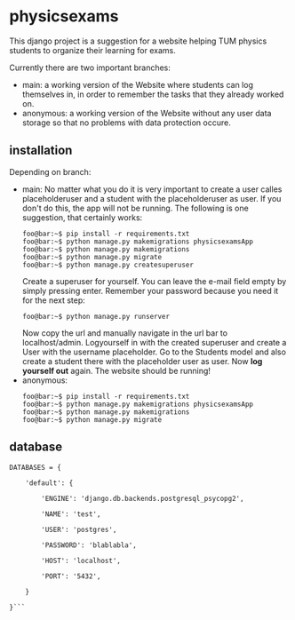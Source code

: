 # physicsexams
This django project is a suggestion for a website helping TUM physics students to organize their learning for exams. 

Currently there are two important branches: 
- main:  a working version of the Website where students can log themselves in, in order to remember the tasks that they already worked on.
- anonymous: a working version of the Website without any user data storage so that no problems with data protection occure.

## installation
Depending on branch:
- main:
    No matter what you do it is very important to create a user calles placeholderuser and a student
    with the placeholderuser as user. If you don't do this, the app will not be running. The following is one suggestion, that certainly works:
    ```console
    foo@bar:~$ pip install -r requirements.txt
    foo@bar:~$ python manage.py makemigrations physicsexamsApp
    foo@bar:~$ python manage.py makemigrations
    foo@bar:~$ python manage.py migrate
    foo@bar:~$ python manage.py createsuperuser
    ```
    Create a superuser for yourself. You can leave the e-mail field empty by simply pressing enter. 
    Remember your password because you need it for the next step:
    ```console
    foo@bar:~$ python manage.py runserver
    ```
    Now copy the url and manually navigate in the url bar to localhost/admin.
    Logyourself in with the created superuser and create a User with the username placeholder.
    Go to the Students model and also create a student there with the placeholder user as user.
    Now **log yourself out** again. The website should be running!
- anonymous:
    ```console
    foo@bar:~$ pip install -r requirements.txt
    foo@bar:~$ python manage.py makemigrations physicsexamsApp
    foo@bar:~$ python manage.py makemigrations
    foo@bar:~$ python manage.py migrate
    ```


## database
```In order to use a PostgreSQL database, change the current settings for the database to:
DATABASES = {
 
    'default': {
 
        'ENGINE': 'django.db.backends.postgresql_psycopg2',
 
        'NAME': 'test',
 
        'USER': 'postgres',
 
        'PASSWORD': 'blablabla',
 
        'HOST': 'localhost',
 
        'PORT': '5432',
 
    }
 
}```

